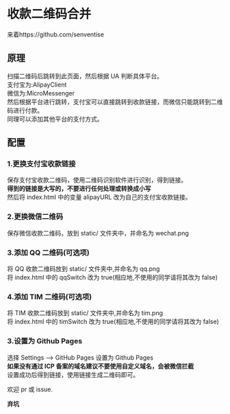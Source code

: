 # 收款二维码合并
来着https://github.com/senventise
## 原理
扫描二维码后跳转到此页面，然后根据 UA 判断具体平台。  
支付宝为:AlipayClient  
微信为:MicroMessenger  
然后根据平台进行跳转，支付宝可以直接跳转到收款链接，而微信只能跳转到二维码进行付款。  
同理可以添加其他平台的支付方式。  
## 配置
### 1.更换支付宝收款链接  
保存支付宝收款二维码，使用二维码识别软件进行识别，得到链接。  
**得到的链接是大写的，不要进行任何处理或转换成小写**  
然后将 index.html 中的变量 alipayURL 改为自己的支付宝收款链接。
### 2.更换微信二维码
保存微信收款二维码，放到 static/ 文件夹中，并命名为 wechat.png  
### 3.添加 QQ 二维码(可选项)   
将 QQ 收款二维码放到 static/ 文件夹中,并命名为 qq.png   
将 index.html 中的 qqSwitch 改为 true(相应地,不使用的同学请将其改为 false)   
### 4.添加 TIM 二维码(可选项)   
将 TIM 收款二维码放到 static/ 文件夹中,并命名为 tim.png   
将 index.html 中的 timSwitch 改为 true(相应地,不使用的同学请将其改为 false)   
### 3.设置为 Github Pages
选择 Settings --> GitHub Pages 设置为 Github Pages  
**如果没有通过 ICP 备案的域名建议不要使用自定义域名，会被微信拦截**  
设置成功后得到链接，使用链接生成二维码即可。   


欢迎 pr 或 issue.   

__弃坑__ 
